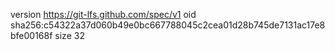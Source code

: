 version https://git-lfs.github.com/spec/v1
oid sha256:c54322a37d060b49e0bc667788045c2cea01d28b745de7131ac17e8bfe00168f
size 32
